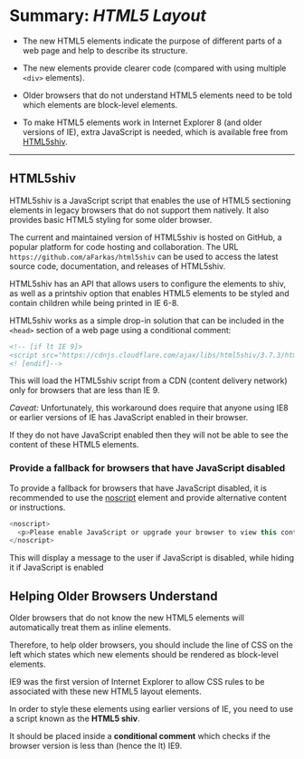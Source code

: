 # **Summary: *HTML5 Layout***

- The new HTML5 elements indicate the purpose of different parts of a web page and help to describe its structure.

- The new elements provide clearer code (compared with using multiple `<div>` elements).

- Older browsers that do not understand HTML5 elements need to be told which elements are block-level elements.

- To make HTML5 elements work in Internet Explorer 8 (and older versions of IE), extra JavaScript is needed, which is available free from [HTML5shiv](https://github.com/aFarkas/html5shiv).

---

## HTML5shiv

HTML5shiv is a JavaScript script that enables the use of HTML5 sectioning elements in legacy browsers that do not support them natively. It also provides basic HTML5 styling for some older browser.

The current and maintained version of HTML5shiv is hosted on GitHub, a popular platform for code hosting and collaboration. The URL `https://github.com/aFarkas/html5shiv` can be used to access the latest source code, documentation, and releases of HTML5shiv.

HTML5shiv has an API that allows users to configure the elements to shiv, as well as a printshiv option that enables HTML5 elements to be styled and contain children while being printed in IE 6-8.

HTML5shiv works as a simple drop-in solution that can be included in the `<head>` section of a web page using a conditional comment:

```html
<!-- [if lt IE 9]>
<script src="https://cdnjs.cloudflare.com/ajax/libs/html5shiv/3.7.3/html5shiv.min.js"></script>
<! [endif]-->
```

This will load the HTML5shiv script from a CDN (content delivery network) only for browsers that are less than IE 9.

*Caveat:* Unfortunately, this workaround does require that anyone using IE8 or earlier versions of IE has JavaScript enabled in their browser. 

If they do not have JavaScript enabled then they will not be able to see the content of these HTML5 elements.

### Provide a fallback for browsers that have JavaScript disabled

To provide a fallback for browsers that have JavaScript disabled, it is recommended to use the [noscript](https://developer.mozilla.org/en-US/docs/Web/HTML/Element/noscript) element and provide alternative content or instructions.

```js
<noscript>
  <p>Please enable JavaScript or upgrade your browser to view this content.</p>
</noscript>
```

This will display a message to the user if JavaScript is disabled, while hiding it if JavaScript is enabled

## Helping Older Browsers Understand

Older browsers that do not know the new HTML5 elements will automatically treat them as inline elements. 

Therefore, to help older browsers, you should include the line of CSS on the left which states which new elements should be rendered as block-level elements.

IE9 was the first version of Internet Explorer to allow CSS rules to be associated with these new HTML5 layout elements.

In order to style these elements using earlier versions of IE, you need to use a script known as the **HTML5 shiv**.

It should be placed inside a **conditional
comment** which checks if the browser version is less than (hence the lt) IE9.

